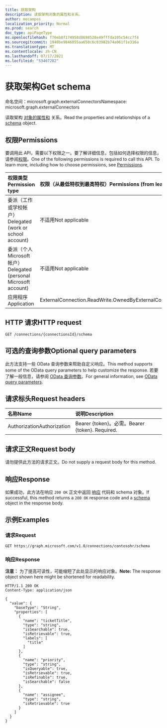 ```yaml
---
title: 获取架构
description: 读取架构对象的属性和关系。
author: mecampos
localization_priority: Normal
ms.prod: search
doc_type: apiPageType
ms.openlocfilehash: f76eb8f174958d8698528e49fffda105c54cc7f4
ms.sourcegitcommit: 1940be9846055aa650c6c03982b74a961f1e316a
ms.translationtype: MT
ms.contentlocale: zh-CN
ms.lasthandoff: 07/17/2021
ms.locfileid: "53467282"
---
```

# <a name="get-schema"></a><span data-ttu-id="6b6c3-103">获取架构</span><span class="sxs-lookup"><span data-stu-id="6b6c3-103">Get schema</span></span>
<span data-ttu-id="6b6c3-104">命名空间：microsoft.graph.externalConnectors</span><span class="sxs-lookup"><span data-stu-id="6b6c3-104">Namespace: microsoft.graph.externalConnectors</span></span>



<span data-ttu-id="6b6c3-105">读取架构 [对象的属性和](../resources/externalconnectors-schema.md) 关系。</span><span class="sxs-lookup"><span data-stu-id="6b6c3-105">Read the properties and relationships of a [schema](../resources/externalconnectors-schema.md) object.</span></span>

## <a name="permissions"></a><span data-ttu-id="6b6c3-106">权限</span><span class="sxs-lookup"><span data-stu-id="6b6c3-106">Permissions</span></span>
<span data-ttu-id="6b6c3-p101">要调用此 API，需要以下权限之一。要了解详细信息，包括如何选择权限的信息，请参阅[权限](/graph/permissions-reference)。</span><span class="sxs-lookup"><span data-stu-id="6b6c3-p101">One of the following permissions is required to call this API. To learn more, including how to choose permissions, see [Permissions](/graph/permissions-reference).</span></span>

|<span data-ttu-id="6b6c3-109">权限类型</span><span class="sxs-lookup"><span data-stu-id="6b6c3-109">Permission type</span></span>|<span data-ttu-id="6b6c3-110">权限（从最低特权到最高特权）</span><span class="sxs-lookup"><span data-stu-id="6b6c3-110">Permissions (from least to most privileged)</span></span>|
|:---|:---|
|<span data-ttu-id="6b6c3-111">委派（工作或学校帐户）</span><span class="sxs-lookup"><span data-stu-id="6b6c3-111">Delegated (work or school account)</span></span>|<span data-ttu-id="6b6c3-112">不适用</span><span class="sxs-lookup"><span data-stu-id="6b6c3-112">Not applicable</span></span>|
|<span data-ttu-id="6b6c3-113">委派（个人 Microsoft 帐户）</span><span class="sxs-lookup"><span data-stu-id="6b6c3-113">Delegated (personal Microsoft account)</span></span>|<span data-ttu-id="6b6c3-114">不适用</span><span class="sxs-lookup"><span data-stu-id="6b6c3-114">Not applicable</span></span>|
|<span data-ttu-id="6b6c3-115">应用程序</span><span class="sxs-lookup"><span data-stu-id="6b6c3-115">Application</span></span>| <span data-ttu-id="6b6c3-116">ExternalConnection.ReadWrite.OwnedBy</span><span class="sxs-lookup"><span data-stu-id="6b6c3-116">ExternalConnection.ReadWrite.OwnedBy</span></span>|

## <a name="http-request"></a><span data-ttu-id="6b6c3-117">HTTP 请求</span><span class="sxs-lookup"><span data-stu-id="6b6c3-117">HTTP request</span></span>

<!-- {
  "blockType": "ignored"
}
-->
``` http
GET /connections/{connectionsId}/schema
```

## <a name="optional-query-parameters"></a><span data-ttu-id="6b6c3-118">可选的查询参数</span><span class="sxs-lookup"><span data-stu-id="6b6c3-118">Optional query parameters</span></span>
<span data-ttu-id="6b6c3-119">此方法支持一些 OData 查询参数来帮助自定义响应。</span><span class="sxs-lookup"><span data-stu-id="6b6c3-119">This method supports some of the OData query parameters to help customize the response.</span></span> <span data-ttu-id="6b6c3-120">若要了解一般信息，请参阅 [OData 查询参数](/graph/query-parameters)。</span><span class="sxs-lookup"><span data-stu-id="6b6c3-120">For general information, see [OData query parameters](/graph/query-parameters).</span></span>

## <a name="request-headers"></a><span data-ttu-id="6b6c3-121">请求标头</span><span class="sxs-lookup"><span data-stu-id="6b6c3-121">Request headers</span></span>
|<span data-ttu-id="6b6c3-122">名称</span><span class="sxs-lookup"><span data-stu-id="6b6c3-122">Name</span></span>|<span data-ttu-id="6b6c3-123">说明</span><span class="sxs-lookup"><span data-stu-id="6b6c3-123">Description</span></span>|
|:---|:---|
|<span data-ttu-id="6b6c3-124">Authorization</span><span class="sxs-lookup"><span data-stu-id="6b6c3-124">Authorization</span></span>|<span data-ttu-id="6b6c3-p103">Bearer {token}。必需。</span><span class="sxs-lookup"><span data-stu-id="6b6c3-p103">Bearer {token}. Required.</span></span>|

## <a name="request-body"></a><span data-ttu-id="6b6c3-127">请求正文</span><span class="sxs-lookup"><span data-stu-id="6b6c3-127">Request body</span></span>
<span data-ttu-id="6b6c3-128">请勿提供此方法的请求正文。</span><span class="sxs-lookup"><span data-stu-id="6b6c3-128">Do not supply a request body for this method.</span></span>

## <a name="response"></a><span data-ttu-id="6b6c3-129">响应</span><span class="sxs-lookup"><span data-stu-id="6b6c3-129">Response</span></span>

<span data-ttu-id="6b6c3-130">如果成功，此方法在响应 `200 OK` 正文中返回 [响应](../resources/externalconnectors-schema.md) 代码和 schema 对象。</span><span class="sxs-lookup"><span data-stu-id="6b6c3-130">If successful, this method returns a `200 OK` response code and a [schema](../resources/externalconnectors-schema.md) object in the response body.</span></span>

## <a name="examples"></a><span data-ttu-id="6b6c3-131">示例</span><span class="sxs-lookup"><span data-stu-id="6b6c3-131">Examples</span></span>

### <a name="request"></a><span data-ttu-id="6b6c3-132">请求</span><span class="sxs-lookup"><span data-stu-id="6b6c3-132">Request</span></span>
<!-- {
  "blockType": "request",
  "name": "get_schema"
}
-->
``` http
GET https://graph.microsoft.com/v1.0/connections/contosohr/schema
```


### <a name="response"></a><span data-ttu-id="6b6c3-133">响应</span><span class="sxs-lookup"><span data-stu-id="6b6c3-133">Response</span></span>
<span data-ttu-id="6b6c3-134">**注意：** 为了提高可读性，可能缩短了此处显示的响应对象。</span><span class="sxs-lookup"><span data-stu-id="6b6c3-134">**Note:** The response object shown here might be shortened for readability.</span></span>
<!-- {
  "blockType": "response",
  "truncated": true,
  "@odata.type": "microsoft.graph.externalConnectors.schema"
}
-->
``` http
HTTP/1.1 200 OK
Content-Type: application/json

{
  "value": {
    "baseType": "String",
    "properties": [
      {
        "name": "ticketTitle",
        "type": "string",
        "isSearchable": true,
        "isRetrievable": true,
        "labels": [
          "title"
        ]
      },
      {
        "name": "priority",
        "type": "string",
        "isQueryable": true,
        "isRetrievable": true,
        "isRefinable": true,
        "isSearchable": false
      },
      {
        "name": "assignee",
        "type": "string",
        "isRetrievable": true
      }
    ]
  }
}
```

